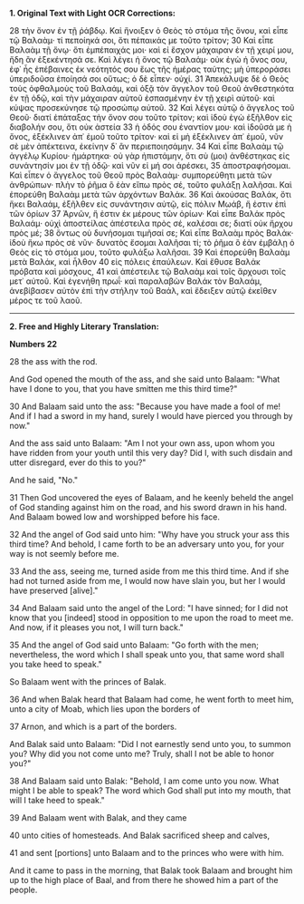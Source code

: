 **1. Original Text with Light OCR Corrections:**

28 τὴν ὄνον ἐν τῇ ῥάβδῳ. Καὶ ἤνοιξεν ὁ Θεὸς τὸ στόμα τῆς ὄνου, καὶ
εἶπε τῷ Βαλαὰμ· τί πεποίηκά σοι, ὅτι πέπαικάς με τοῦτο τρίτον;
30 Καὶ εἶπε Βαλαὰμ τῇ ὄνῳ· ὅτι ἐμπέπαιχάς μοι· καὶ εἰ ἔσχον μάχαιραν
ἐν τῇ χειρί μου, ἤδη ἂν ἐξεκέντησά σε. Καὶ λέγει ἡ ὄνος τῷ Βαλαάμ·
οὐκ ἐγὼ ἡ ὄνος σου, ἐφ᾽ ἧς ἐπέβαινες ἐκ νεότητός σου ἕως τῆς ἡμέρας
ταύτης; μὴ ὑπεροράσει ὑπεριδοῦσα ἐποίησά σοι οὕτως; ὁ δὲ εἶπεν· οὐχί.
31 Ἀπεκάλυψε δὲ ὁ Θεὸς τοὺς ὀφθαλμοὺς τοῦ Βαλαάμ, καὶ ὀξᾷ τὸν ἄγγελον
τοῦ Θεοῦ ἀνθεστηκότα ἐν τῇ ὁδῷ, καὶ τὴν μάχαιραν αὐτοῦ ἐσπασμένην
ἐν τῇ χειρὶ αὐτοῦ· καὶ κύψας προσεκύνησε τῷ προσώπῳ αὐτοῦ.
32 Καὶ λέγει αὐτῷ ὁ ἄγγελος τοῦ Θεοῦ· διατί ἐπάταξας τὴν ὄνον σου
τοῦτο τρίτον; καὶ ἰδοὺ ἐγὼ ἐξῆλθον εἰς διαβολήν σου, ὅτι οὐκ ἀστεία
33 ἡ ὁδός σου ἐναντίον μου· καὶ ἰδοῦσά με ἡ ὄνος, ἐξέκλινεν ἀπ᾽ ἐμοῦ
τοῦτο τρίτον· καὶ εἰ μὴ ἐξέκλινεν ἀπ᾽ ἐμοῦ, νῦν σὲ μὲν ἀπέκτεινα,
ἐκείνην δ᾽ ἂν περιεποιησάμην.
34 Καὶ εἶπε Βαλαὰμ τῷ ἀγγέλῳ Κυρίου· ἡμάρτηκα· οὐ γὰρ ἠπιστάμην,
ὅτι σὺ (μοι) ἀνθέστηκας εἰς συνάντησίν μοι ἐν τῇ ὁδῷ· καὶ νῦν εἰ μή σοι
ἀρέσκει, 35 ἀποστραφήσομαι.
Καὶ εἶπεν ὁ ἄγγελος τοῦ Θεοῦ πρὸς Βαλαὰμ· συμπορεύθητι μετὰ τῶν
ἀνθρώπων· πλὴν τὸ ῥῆμα ὃ ἐὰν εἴπω πρὸς σέ, τοῦτο φυλάξῃ λαλῆσαι.
Καὶ ἐπορεύθη Βαλαὰμ μετὰ τῶν ἀρχόντων Βαλάκ.
36 Καὶ ἀκούσας Βαλάκ, ὅτι ἥκει Βαλαάμ, ἐξῆλθεν εἰς συνάντησιν αὐτῷ,
εἰς πόλιν Μωάβ, ἥ ἐστιν ἐπὶ τῶν ὁρίων 37 Ἀρνῶν, ἥ ἐστιν ἐκ μέρους
τῶν ὁρίων·
Καὶ εἶπε Βαλάκ πρὸς Βαλαάμ· οὐχὶ ἀποστείλας ἀπέστειλα πρὸς σέ,
καλέσαι σε; διατί οὐκ ἤρχου πρὸς μέ; 38 ὄντως οὐ δυνήσομαι τιμῆσαί σε;
Καὶ εἶπε Βαλαὰμ πρὸς Βαλάκ· ἰδοὺ ἥκω πρὸς σὲ νῦν· δυνατὸς ἔσομαι
λαλῆσαι τί; τὸ ῥῆμα ὃ ἐὰν ἐμβάλῃ ὁ Θεὸς εἰς τὸ στόμα μου, τοῦτο
φυλάξω λαλῆσαι.
39 Καὶ ἐπορεύθη Βαλαὰμ μετὰ Βαλάκ, καὶ ἦλθον 40 εἰς πόλεις ἐπαύλεων.
Καὶ ἔθυσε Βαλάκ πρόβατα καὶ μόσχους, 41 καὶ ἀπέστειλε τῷ Βαλαὰμ
καὶ τοῖς ἄρχουσι τοῖς μετ᾽ αὐτοῦ.
Καὶ ἐγενήθη πρωΐ· καὶ παραλαβὼν Βαλάκ τὸν Βαλαάμ, ἀνεβίβασεν αὐτὸν
ἐπὶ τὴν στήλην τοῦ Βαάλ, καὶ ἔδειξεν αὐτῷ ἐκεῖθεν μέρος τε τοῦ λαοῦ.

---

**2. Free and Highly Literary Translation:**

**Numbers 22**

28 the ass with the rod.

And God opened the mouth of the ass, and she said unto Balaam: "What have I done to you, that you have smitten me this third time?"

30 And Balaam said unto the ass: "Because you have made a fool of me! And if I had a sword in my hand, surely I would have pierced you through by now."

And the ass said unto Balaam: "Am I not your own ass, upon whom you have ridden from your youth until this very day? Did I, with such disdain and utter disregard, ever do this to you?"

And he said, "No."

31 Then God uncovered the eyes of Balaam, and he keenly beheld the angel of God standing against him on the road, and his sword drawn in his hand. And Balaam bowed low and worshipped before his face.

32 And the angel of God said unto him: "Why have you struck your ass this third time? And behold, I came forth to be an adversary unto you, for your way is not seemly before me.

33 And the ass, seeing me, turned aside from me this third time. And if she had not turned aside from me, I would now have slain you, but her I would have preserved [alive]."

34 And Balaam said unto the angel of the Lord: "I have sinned; for I did not know that you [indeed] stood in opposition to me upon the road to meet me. And now, if it pleases you not, I will turn back."

35 And the angel of God said unto Balaam: "Go forth with the men; nevertheless, the word which I shall speak unto you, that same word shall you take heed to speak."

So Balaam went with the princes of Balak.

36 And when Balak heard that Balaam had come, he went forth to meet him, unto a city of Moab, which lies upon the borders of

37 Arnon, and which is a part of the borders.

And Balak said unto Balaam: "Did I not earnestly send unto you, to summon you? Why did you not come unto me? Truly, shall I not be able to honor you?"

38 And Balaam said unto Balak: "Behold, I am come unto you now. What might I be able to speak? The word which God shall put into my mouth, that will I take heed to speak."

39 And Balaam went with Balak, and they came

40 unto cities of homesteads. And Balak sacrificed sheep and calves,

41 and sent [portions] unto Balaam and to the princes who were with him.

And it came to pass in the morning, that Balak took Balaam and brought him up to the high place of Baal, and from there he showed him a part of the people.
